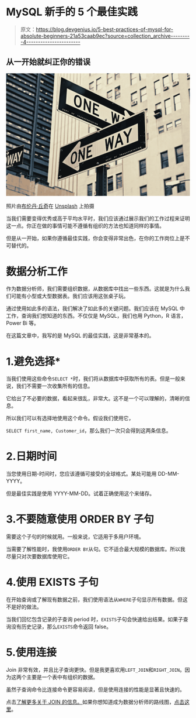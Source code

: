 # MySQL 新手的 5 个最佳实践

> 原文：<https://blog.devgenius.io/5-best-practices-of-mysql-for-absolute-beginners-21a53caab9ec?source=collection_archive---------4----------------------->

## 从一开始就纠正你的错误

![](img/b7c1b3f831cdedd1e731d1cec160044f.png)

照片由[布伦丹·丘奇](https://unsplash.com/@bdchu614?utm_source=unsplash&utm_medium=referral&utm_content=creditCopyText)在 [Unsplash](https://unsplash.com/s/photos/idea?utm_source=unsplash&utm_medium=referral&utm_content=creditCopyText) 上拍摄

当我们需要变得优秀或高于平均水平时，我们应该通过展示我们的工作过程来证明这一点。你正在做的事情可能不遵循有组织的方法也知道同样的事情。

但是从一开始，如果你遵循最佳实践，你会变得非常出色，在你的工作岗位上是不可替代的。

# 数据分析工作

作为数据分析师，我们需要组织数据，从数据库中找出一些东西。这就是为什么我们可能有小型或大型数据表。我们应该用这张桌子玩。

通过使用如此多的语法，我们解决了如此多的关键问题。我们应该在 MySQL 中工作，查询我们想知道的东西。不仅仅是 MySQL，我们也用 Python，R 语言，Power Bi 等。

在这篇文章中，我写的是 MySQL 的最佳实践，这是非常基本的。

# 1.避免选择*

当我们使用这些命令`SELECT *`时，我们将从数据库中获取所有的表。但是一般来说，我们不需要一次收集所有的信息。

它给出了不必要的数据，看起来很乱，非常大。这不是一个可以理解的，清晰的信息。

所以我们可以有选择地使用这个命令。假设我们使用它，

`SELECT first_name, Customer_id`，那么我们一次只会得到这两条信息。

# 2.日期时间

当您使用日期-时间时，您应该遵循可接受的全球格式。某处可能用 DD-MM-YYYY。

但是最佳实践是使用 YYYY-MM-DD。试着正确使用这个来储存。

# 3.不要随意使用 ORDER BY 子句

需要这个子句的时候就用。一般来说，它适用于多用户环境。

当需要了解性能时，我使用`ORDER BY`从句。它不适合最大规模的数据库。所以我尽量只对次要数据库使用它。

# 4.使用 EXISTS 子句

在开始查询或了解现有数据之前，我们使用语法从`WHERE`子句显示所有数据。但这不是好的做法。

当我们回忆包含记录的子查询 period 时，`EXISTS`子句会快速给出结果。如果子查询没有历史记录，那么`EXISTS`命令返回 false。

# 5.使用连接

Join 非常有效，并且比子查询更快。但是我更喜欢用`LEFT_JOIN`和`RIGHT_JOIN`。因为这两个主要是一个表中有组织的数据。

虽然子查询命令比连接命令更容易阅读，但是使用连接的性能是显著且快速的。

点击[了解更多关于 JOIN 的信息。](https://javascript.plainenglish.io/learn-join-in-mysql-database-a-practical-approach-1933c5c6bae6)如果你想知道成为数据分析师的路线图，[点击这里](/beginner-roadmap-to-become-a-successful-data-analyst-f864703844f5)。